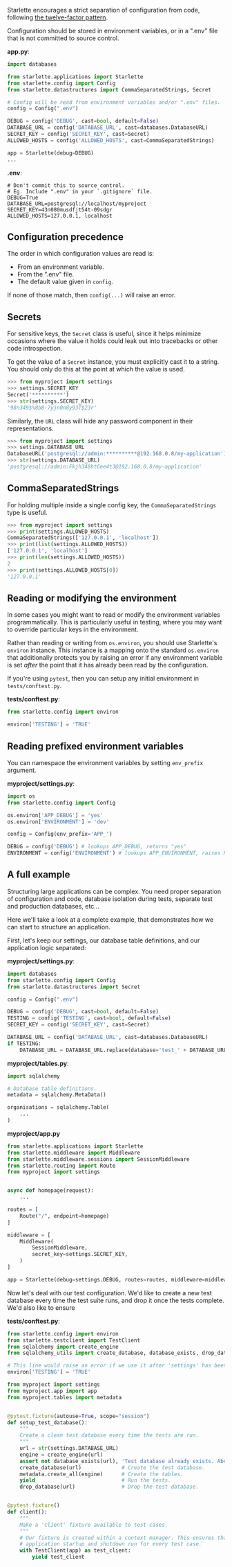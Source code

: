 Starlette encourages a strict separation of configuration from code,
following [the twelve-factor pattern][twelve-factor].

Configuration should be stored in environment variables, or in a ".env" file
that is not committed to source control.

**app.py**:

```python
import databases

from starlette.applications import Starlette
from starlette.config import Config
from starlette.datastructures import CommaSeparatedStrings, Secret

# Config will be read from environment variables and/or ".env" files.
config = Config(".env")

DEBUG = config('DEBUG', cast=bool, default=False)
DATABASE_URL = config('DATABASE_URL', cast=databases.DatabaseURL)
SECRET_KEY = config('SECRET_KEY', cast=Secret)
ALLOWED_HOSTS = config('ALLOWED_HOSTS', cast=CommaSeparatedStrings)

app = Starlette(debug=DEBUG)
...
```

**.env**:

```shell
# Don't commit this to source control.
# Eg. Include ".env" in your `.gitignore` file.
DEBUG=True
DATABASE_URL=postgresql://localhost/myproject
SECRET_KEY=43n080musdfjt54t-09sdgr
ALLOWED_HOSTS=127.0.0.1, localhost
```

## Configuration precedence

The order in which configuration values are read is:

-   From an environment variable.
-   From the ".env" file.
-   The default value given in `config`.

If none of those match, then `config(...)` will raise an error.

## Secrets

For sensitive keys, the `Secret` class is useful, since it helps minimize
occasions where the value it holds could leak out into tracebacks or
other code introspection.

To get the value of a `Secret` instance, you must explicitly cast it to a string.
You should only do this at the point at which the value is used.

```python
>>> from myproject import settings
>>> settings.SECRET_KEY
Secret('**********')
>>> str(settings.SECRET_KEY)
'98n349$%8b8-7yjn0n8y93T$23r'
```

Similarly, the `URL` class will hide any password component
in their representations.

```python
>>> from myproject import settings
>>> settings.DATABASE_URL
DatabaseURL('postgresql://admin:**********@192.168.0.8/my-application')
>>> str(settings.DATABASE_URL)
'postgresql://admin:Fkjh348htGee4t3@192.168.0.8/my-application'
```

## CommaSeparatedStrings

For holding multiple inside a single config key, the `CommaSeparatedStrings`
type is useful.

```python
>>> from myproject import settings
>>> print(settings.ALLOWED_HOSTS)
CommaSeparatedStrings(['127.0.0.1', 'localhost'])
>>> print(list(settings.ALLOWED_HOSTS))
['127.0.0.1', 'localhost']
>>> print(len(settings.ALLOWED_HOSTS))
2
>>> print(settings.ALLOWED_HOSTS[0])
'127.0.0.1'
```

## Reading or modifying the environment

In some cases you might want to read or modify the environment variables programmatically.
This is particularly useful in testing, where you may want to override particular
keys in the environment.

Rather than reading or writing from `os.environ`, you should use Starlette's
`environ` instance. This instance is a mapping onto the standard `os.environ`
that additionally protects you by raising an error if any environment variable
is set _after_ the point that it has already been read by the configuration.

If you're using `pytest`, then you can setup any initial environment in
`tests/conftest.py`.

**tests/conftest.py**:

```python
from starlette.config import environ

environ['TESTING'] = 'TRUE'
```

## Reading prefixed environment variables

You can namespace the environment variables by setting `env_prefix` argument.

**myproject/settings.py**:

```python
import os
from starlette.config import Config

os.environ['APP_DEBUG'] = 'yes'
os.environ['ENVIRONMENT'] = 'dev'

config = Config(env_prefix='APP_')

DEBUG = config('DEBUG') # lookups APP_DEBUG, returns "yes"
ENVIRONMENT = config('ENVIRONMENT') # lookups APP_ENVIRONMENT, raises KeyError as variable is not defined
```

## A full example

Structuring large applications can be complex. You need proper separation of
configuration and code, database isolation during tests, separate test and
production databases, etc...

Here we'll take a look at a complete example, that demonstrates how
we can start to structure an application.

First, let's keep our settings, our database table definitions, and our
application logic separated:

**myproject/settings.py**:

```python
import databases
from starlette.config import Config
from starlette.datastructures import Secret

config = Config(".env")

DEBUG = config('DEBUG', cast=bool, default=False)
TESTING = config('TESTING', cast=bool, default=False)
SECRET_KEY = config('SECRET_KEY', cast=Secret)

DATABASE_URL = config('DATABASE_URL', cast=databases.DatabaseURL)
if TESTING:
    DATABASE_URL = DATABASE_URL.replace(database='test_' + DATABASE_URL.database)
```

**myproject/tables.py**:

```python
import sqlalchemy

# Database table definitions.
metadata = sqlalchemy.MetaData()

organisations = sqlalchemy.Table(
    ...
)
```

**myproject/app.py**

```python
from starlette.applications import Starlette
from starlette.middleware import Middleware
from starlette.middleware.sessions import SessionMiddleware
from starlette.routing import Route
from myproject import settings


async def homepage(request):
    ...

routes = [
    Route("/", endpoint=homepage)
]

middleware = [
    Middleware(
        SessionMiddleware,
        secret_key=settings.SECRET_KEY,
    )
]

app = Starlette(debug=settings.DEBUG, routes=routes, middleware=middleware)
```

Now let's deal with our test configuration.
We'd like to create a new test database every time the test suite runs,
and drop it once the tests complete. We'd also like to ensure

**tests/conftest.py**:

```python
from starlette.config import environ
from starlette.testclient import TestClient
from sqlalchemy import create_engine
from sqlalchemy_utils import create_database, database_exists, drop_database

# This line would raise an error if we use it after 'settings' has been imported.
environ['TESTING'] = 'TRUE'

from myproject import settings
from myproject.app import app
from myproject.tables import metadata


@pytest.fixture(autouse=True, scope="session")
def setup_test_database():
    """
    Create a clean test database every time the tests are run.
    """
    url = str(settings.DATABASE_URL)
    engine = create_engine(url)
    assert not database_exists(url), 'Test database already exists. Aborting tests.'
    create_database(url)             # Create the test database.
    metadata.create_all(engine)      # Create the tables.
    yield                            # Run the tests.
    drop_database(url)               # Drop the test database.


@pytest.fixture()
def client():
    """
    Make a 'client' fixture available to test cases.
    """
    # Our fixture is created within a context manager. This ensures that
    # application startup and shutdown run for every test case.
    with TestClient(app) as test_client:
        yield test_client
```

[twelve-factor]: https://12factor.net/config
